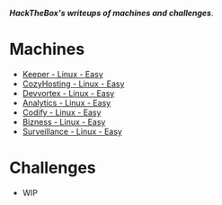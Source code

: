 ***HackTheBox's writeups of machines and challenges***.

# Machines

- [Keeper - Linux - Easy](./Keeper.md)
- [CozyHosting - Linux - Easy](./CozyHosting.md)
- [Devvortex - Linux - Easy](./Devvortex.md)
- [Analytics - Linux - Easy](./Analytics.md)
- [Codify - Linux - Easy](./Codify.md)
- [Bizness - Linux - Easy](./Bizness.md)
- [Surveillance - Linux - Easy](./Surveillance.md)

# Challenges

- WIP
